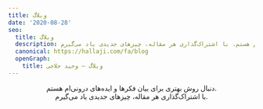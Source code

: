 ```yaml
---
title: وبلاگ
date: '2020-08-28'
seo:
  title: وبلاگ
  description: دنبال روش بهتری برای بیان فکرها و ایده‌های درونی‌ام هستم. با اشتراک‌گذاری هر مقاله، چیزهای جدیدی یاد می‌گیرم.
  canonical: https://hallaji.com/fa/blog
  openGraph:
    title: وبلاگ — وحید حلاجی
---
```

<p align="center">
  دنبال روش بهتری برای بیان فکرها و ایده‌های درونی‌ام هستم.<br />
  با اشتراک‌گذاری هر مقاله، چیزهای جدیدی یاد می‌گیرم.‌
</p>
